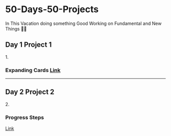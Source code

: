 # 50-Days-50-Projects
In This Vacation doing something Good 
Working on Fundamental and New Things 🙌🤖

<h2>Day 1 Project 1 </h2>
1.<h3>Expanding Cards <a href="https://pranitpatil03.github.io/50-Days-50-Projects/Day%201%20P1/">Link</a></h3>

<hr>

<h2>Day 2 Project 2</h2>
2.<h3>Progress Steps</h3> <a href="https://pranitpatil03.github.io/50-Days-50-Projects/Day%201%20P1/">Link</a></h3>

